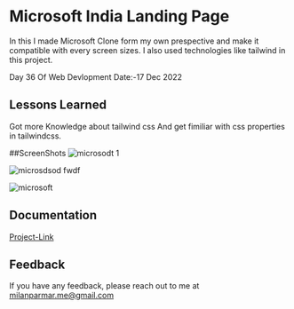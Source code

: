 
# Microsoft India Landing Page 


In this I made Microsoft Clone form my own prespective and make it compatible with every screen sizes.
I also used technologies like tailwind in this project.

Day 36 Of Web Devlopment Date:-17 Dec 2022
## Lessons Learned

 Got more Knowledge about tailwind css And get fimiliar with css properties in tailwindcss.

##ScreenShots
![microsodt 1](https://user-images.githubusercontent.com/114464208/216959638-8b185c6f-c999-4343-b3fd-2c27c6108dc5.png)

![microsdsod fwdf](https://user-images.githubusercontent.com/114464208/216959648-8ed5325a-98ed-4a97-9891-8facfbe70d0f.png)

![microsoft](https://user-images.githubusercontent.com/114464208/216959696-56f34378-c2a7-4e7f-8ead-bffcce217561.png)

## Documentation

[Project-Link](https://microsoft-india.netlify.app)


## Feedback

If you have any feedback, please reach out to me at milanparmar.me@gmail.com


